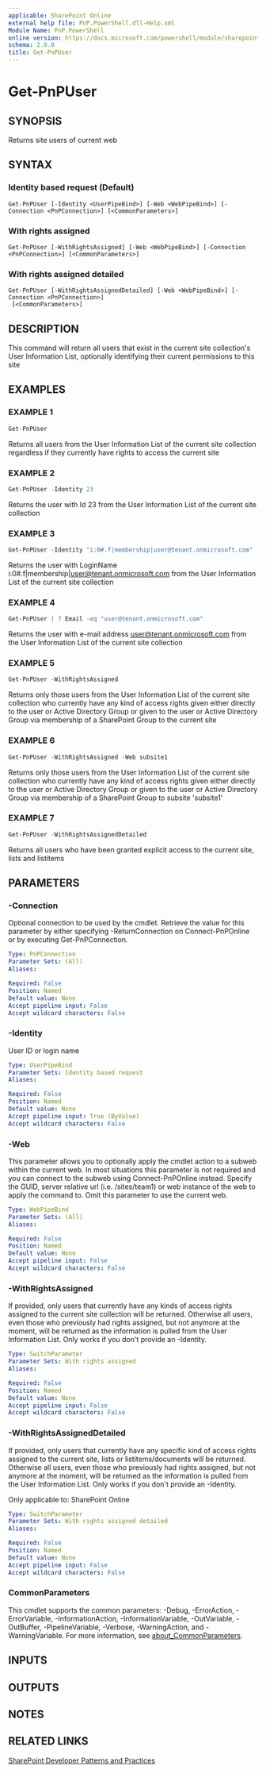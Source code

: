 ```yaml
---
applicable: SharePoint Online
external help file: PnP.PowerShell.dll-Help.xml
Module Name: PnP.PowerShell
online version: https://docs.microsoft.com/powershell/module/sharepoint-pnp/get-pnpuser
schema: 2.0.0
title: Get-PnPUser
---
```


# Get-PnPUser

## SYNOPSIS
Returns site users of current web

## SYNTAX

### Identity based request (Default)
```
Get-PnPUser [-Identity <UserPipeBind>] [-Web <WebPipeBind>] [-Connection <PnPConnection>] [<CommonParameters>]
```

### With rights assigned
```
Get-PnPUser [-WithRightsAssigned] [-Web <WebPipeBind>] [-Connection <PnPConnection>] [<CommonParameters>]
```

### With rights assigned detailed
```
Get-PnPUser [-WithRightsAssignedDetailed] [-Web <WebPipeBind>] [-Connection <PnPConnection>]
 [<CommonParameters>]
```

## DESCRIPTION
This command will return all users that exist in the current site collection's User Information List, optionally identifying their current permissions to this site

## EXAMPLES

### EXAMPLE 1
```powershell
Get-PnPUser
```

Returns all users from the User Information List of the current site collection regardless if they currently have rights to access the current site

### EXAMPLE 2
```powershell
Get-PnPUser -Identity 23
```

Returns the user with Id 23 from the User Information List of the current site collection

### EXAMPLE 3
```powershell
Get-PnPUser -Identity "i:0#.f|membership|user@tenant.onmicrosoft.com"
```

Returns the user with LoginName i:0#.f|membership|user@tenant.onmicrosoft.com from the User Information List of the current site collection

### EXAMPLE 4
```powershell
Get-PnPUser | ? Email -eq "user@tenant.onmicrosoft.com"
```

Returns the user with e-mail address user@tenant.onmicrosoft.com from the User Information List of the current site collection

### EXAMPLE 5
```powershell
Get-PnPUser -WithRightsAssigned
```

Returns only those users from the User Information List of the current site collection who currently have any kind of access rights given either directly to the user or Active Directory Group or given to the user or Active Directory Group via membership of a SharePoint Group to the current site

### EXAMPLE 6
```powershell
Get-PnPUser -WithRightsAssigned -Web subsite1
```

Returns only those users from the User Information List of the current site collection who currently have any kind of access rights given either directly to the user or Active Directory Group or given to the user or Active Directory Group via membership of a SharePoint Group to subsite 'subsite1'

### EXAMPLE 7
```powershell
Get-PnPUser -WithRightsAssignedDetailed
```

Returns all users who have been granted explicit access to the current site, lists and listitems

## PARAMETERS

### -Connection
Optional connection to be used by the cmdlet. Retrieve the value for this parameter by either specifying -ReturnConnection on Connect-PnPOnline or by executing Get-PnPConnection.

```yaml
Type: PnPConnection
Parameter Sets: (All)
Aliases:

Required: False
Position: Named
Default value: None
Accept pipeline input: False
Accept wildcard characters: False
```

### -Identity
User ID or login name

```yaml
Type: UserPipeBind
Parameter Sets: Identity based request
Aliases:

Required: False
Position: Named
Default value: None
Accept pipeline input: True (ByValue)
Accept wildcard characters: False
```

### -Web
This parameter allows you to optionally apply the cmdlet action to a subweb within the current web. In most situations this parameter is not required and you can connect to the subweb using Connect-PnPOnline instead. Specify the GUID, server relative url (i.e. /sites/team1) or web instance of the web to apply the command to. Omit this parameter to use the current web.

```yaml
Type: WebPipeBind
Parameter Sets: (All)
Aliases:

Required: False
Position: Named
Default value: None
Accept pipeline input: False
Accept wildcard characters: False
```

### -WithRightsAssigned
If provided, only users that currently have any kinds of access rights assigned to the current site collection will be returned. Otherwise all users, even those who previously had rights assigned, but not anymore at the moment, will be returned as the information is pulled from the User Information List. Only works if you don't provide an -Identity.

```yaml
Type: SwitchParameter
Parameter Sets: With rights assigned
Aliases:

Required: False
Position: Named
Default value: None
Accept pipeline input: False
Accept wildcard characters: False
```

### -WithRightsAssignedDetailed
If provided, only users that currently have any specific kind of access rights assigned to the current site, lists or listitems/documents will be returned. Otherwise all users, even those who previously had rights assigned, but not anymore at the moment, will be returned as the information is pulled from the User Information List. Only works if you don't provide an -Identity.

Only applicable to: SharePoint Online

```yaml
Type: SwitchParameter
Parameter Sets: With rights assigned detailed
Aliases:

Required: False
Position: Named
Default value: None
Accept pipeline input: False
Accept wildcard characters: False
```

### CommonParameters
This cmdlet supports the common parameters: -Debug, -ErrorAction, -ErrorVariable, -InformationAction, -InformationVariable, -OutVariable, -OutBuffer, -PipelineVariable, -Verbose, -WarningAction, and -WarningVariable. For more information, see [about_CommonParameters](http://go.microsoft.com/fwlink/?LinkID=113216).

## INPUTS

## OUTPUTS

## NOTES

## RELATED LINKS

[SharePoint Developer Patterns and Practices](https://aka.ms/sppnp)